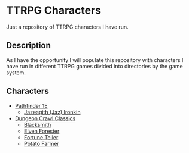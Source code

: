 # TTRPG Characters
Just a repository of TTRPG characters I have run.

## Description

As I have the opportunity I will populate this repository with characters I have run in different TTRPG games divided into directories by the game system.

## Characters
* [Pathfinder 1E](https://en.wikipedia.org/wiki/Pathfinder_Roleplaying_Game)
  * [Jazeagith (Jaz) Ironkin](pf1e/Jazeagith_(Jaz)_Ironkin.md)
* [Dungeon Crawl Classics](https://goodman-games.com/dungeon-crawl-classics-rpg/)
  * [Blacksmith](dcc/Blacksmith.md)
  * [Elven Forester](dcc/Elven_Forester.md)
  * [Fortune Teller](dcc/Fortune_Teller.md)
  * [Potato Farmer](dcc/Potato_Farmer.md)